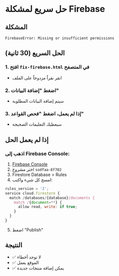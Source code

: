 # حل سريع لمشكلة Firebase

## المشكلة
```
FirebaseError: Missing or insufficient permissions
```

## الحل السريع (30 ثانية)

### 1. افتح `fix-firebase.html` في المتصفح
- انقر نقراً مزدوجاً على الملف

### 2. اضغط "إضافة البيانات"
- سيتم إضافة البيانات المطلوبة

### 3. إذا لم يعمل، اضغط "فحص القواعد"
- سيعطيك التعليمات الصحيحة

## إذا لم يعمل الحل

### اذهب إلى Firebase Console:
1. [Firebase Console](https://console.firebase.google.com/)
2. اختر مشروع `sodfaa-8f702`
3. Firestore Database > Rules
4. امسح كل شيء واكتب:

```javascript
rules_version = '2';
service cloud.firestore {
  match /databases/{database}/documents {
    match /{document=**} {
      allow read, write: if true;
    }
  }
}
```

5. اضغط "Publish"

## النتيجة
- ✅ لا توجد أخطاء
- ✅ الموقع يعمل
- ✅ يمكن إضافة منتجات جديدة


